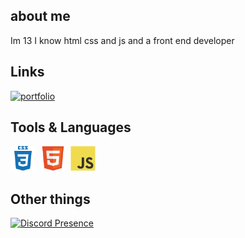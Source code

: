 ## about me
Im 13 I know html css and js and a front end developer

## Links
[![portfolio](https://www.pngkey.com/png/detail/18-182164_website-symbol-png-clip-art-black-and-white.png)](https://reesaldle.com/)

## Tools & Languages
<div>
  <img src="https://github.com/devicons/devicon/blob/master/icons/css3/css3-plain-wordmark.svg"  title="CSS3" alt="CSS" width="40" height="40"/>&nbsp;
  <img src="https://github.com/devicons/devicon/blob/master/icons/html5/html5-original.svg" title="HTML5" alt="HTML" width="40" height="40"/>&nbsp;
  <img src="https://github.com/devicons/devicon/blob/master/icons/javascript/javascript-original.svg" title="JavaScript" alt="JavaScript" width="40" height="40"/>&nbsp;
</div>

## Other things
[![Discord Presence](https://lanyard.cnrad.dev/api/1224131922339434592)](https://discord.com/users/1224131922339434592)
